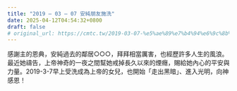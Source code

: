 ```yaml
---
title: "2019 – 03 – 07 安純朋友施洗"
date: 2025-04-12T04:54:32+0800
draft: false
# original_url: https://cmtc.tw/2019-03-07-%e5%ae%89%e7%b4%94%e6%9c%8b%e5%8f%8b%e5%8f%97%e6%b4%97
---
```



感謝主的恩典，安純過去的鄰居○○○，拜拜相當厲害，也經歷許多人生的風浪。最近她禱告，上帝神奇的一夜之間幫她戒掉長久以來的煙癮，賜給她內心的平安與力量。2019-3-7早上受洗成為上帝的女兒，也開始「走出黑暗」、進入光明，向神感恩！
